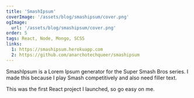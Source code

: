 ```yaml
---
title: 'SmashIpsum'
coverImage: '/assets/blog/smashipsum/cover.png'
ogImage:
  url: '/assets/blog/smashipsum/cover.png'
order: 5
tags: React, Node, Mongo, SCSS
links:
  1: https://smashipsum.herokuapp.com
  2: https://github.com/anarchotechqueer/smashipsum
---
```


SmashIpsum is a Lorem Ipsum generator for the Super Smash Bros series. I made this because I play Smash competitively and also need filler text.

This was the first React project I launched, so go easy on me.
